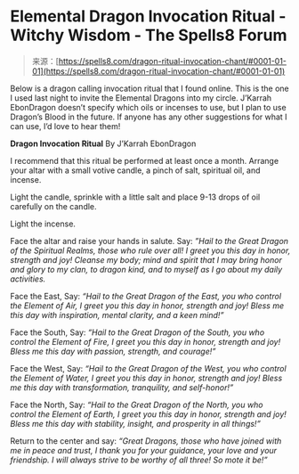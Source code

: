 <!--yml
category: 未分类
date: 2024-06-12 19:58:48
-->

# Elemental Dragon Invocation Ritual - Witchy Wisdom - The Spells8 Forum

> 来源：[https://spells8.com/dragon-ritual-invocation-chant/#0001-01-01](https://spells8.com/dragon-ritual-invocation-chant/#0001-01-01)

Below is a dragon calling invocation ritual that I found online. This is the one I used last night to invite the Elemental Dragons into my circle.
J’Karrah EbonDragon doesn’t specify which oils or incenses to use, but I plan to use Dragon’s Blood in the future. If anyone has any other suggestions for what I can use, I’d love to hear them!

**Dragon Invocation Ritual**
By J’Karrah EbonDragon

I recommend that this ritual be performed at least once a month. Arrange your altar with a small votive candle, a pinch of salt, spiritual oil, and incense.

Light the candle, sprinkle with a little salt and place 9-13 drops of oil carefully on the candle.

Light the incense.

Face the altar and raise your hands in salute. Say: *”Hail to the Great Dragon of the Spiritual Realms, those who rule over all!*
*I greet you this day in honor, strength and joy!*
*Cleanse my body; mind and spirit that I may bring honor and glory to my clan, to dragon kind, and to myself as I go about my daily activities.*

Face the East, Say:
*“Hail to the Great Dragon of the East, you who control the Element of Air,*
*I greet you this day in honor, strength and joy!*
*Bless me this day with inspiration, mental clarity, and a keen mind!”*

Face the South, Say:
*“Hail to the Great Dragon of the South, you who control the Element of Fire,*
*I greet you this day in honor, strength and joy!*
*Bless me this day with passion, strength, and courage!”*

Face the West, Say:
*“Hail to the Great Dragon of the West, you who control the Element of Water,*
*I greet you this day in honor, strength and joy!*
*Bless me this day with transformation, tranquility, and self-honor!”*

Face the North, Say:
*“Hail to the Great Dragon of the North, you who control the Element of Earth,*
*I greet you this day in honor, strength and joy!*
*Bless me this day with stability, insight, and prosperity in all things!”*

Return to the center and say:
*“Great Dragons, those who have joined with me in peace and trust, I thank you for your guidance, your love and your friendship. I will always strive to be worthy of all three! So mote it be!”*